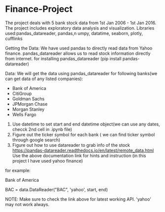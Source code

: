 # Finance-Project

The project deals with 5 bank stock data from 1st Jan 2006 - 1st Jan 2016. The project includes exploratory data analysis and visualization.
Libraries used:pandas_datareader, pandas,n umpy, datatime, seaborn, plotly, cufflinks

Getting the Data: We have used pandas to directly read data from Yahoo finance. pandas_datareader allows us to read stock information directly from internet.
for installing pandas_datareader (pip install pandas-datareader) 

Data: We will get the data using pandas_datareader for following banks(we can get data of any listed companies):
* Bank of America
* CitiGroup
* Goldman Sachs
* JPMorgan Chase
* Morgan Stanley
* Wells Fargo

1. Use datetime to set start and end datetime object(we can use any dates, checck 2nd cell in .ipynb file)
2. Figure out the ticker symbol for each bank ( we can find ticker symbol through google search)
3. Figure out how to use datareader to grab info of the stock 
https://pandas-datareader.readthedocs.io/en/latest/remote_data.html
Use the above documentation link for hints and instruction (in this project I have used yahoo finance)

for example:

Bank of America

BAC = data.DataReader("BAC", 'yahoo', start, end)

NOTE: Make sure to check the link above for latest working API. 'yahoo' may not work always. 


